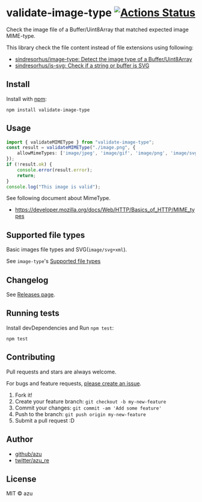 # validate-image-type [![Actions Status](https://github.com/azu/validate-image-type/workflows/test/badge.svg)](https://github.com/azu/validate-image-type/actions?query=workflow%3A"test")

Check the image file of a Buffer/Uint8Array that matched expected image MIME-type.

This library check the file content instead of file extensions using following:

- [sindresorhus/image-type: Detect the image type of a Buffer/Uint8Array](https://github.com/sindresorhus/image-type)
- [sindresorhus/is-svg: Check if a string or buffer is SVG](https://github.com/sindresorhus/is-svg)

## Install

Install with [npm](https://www.npmjs.com/):

    npm install validate-image-type

## Usage

```ts
import { validateMIMEType } from "validate-image-type";
const result = validateMIMEType("./image.png", {
    allowMimeTypes: ['image/jpeg', 'image/gif', 'image/png', 'image/svg+xml']
});
if (!result.ok) {
    console.error(result.error);
    return;
}
console.log("This image is valid");
```

See following document about MimeType.

- https://developer.mozilla.org/docs/Web/HTTP/Basics_of_HTTP/MIME_types

## Supported file types 

Basic images file types and SVG(`image/svg+xml`).

See `image-type`'s [Supported file types](https://github.com/sindresorhus/image-type#supported-file-types)

## Changelog

See [Releases page](https://github.com/azu/validate-image-type/releases).

## Running tests

Install devDependencies and Run `npm test`:

    npm test

## Contributing

Pull requests and stars are always welcome.

For bugs and feature requests, [please create an issue](https://github.com/azu/validate-image-type/issues).

1. Fork it!
2. Create your feature branch: `git checkout -b my-new-feature`
3. Commit your changes: `git commit -am 'Add some feature'`
4. Push to the branch: `git push origin my-new-feature`
5. Submit a pull request :D

## Author

- [github/azu](https://github.com/azu)
- [twitter/azu_re](https://twitter.com/azu_re)

## License

MIT © azu

